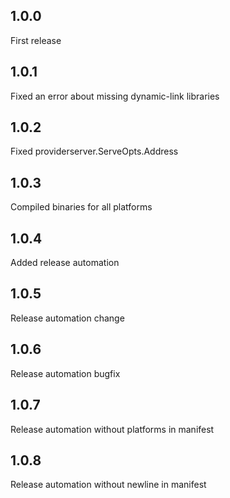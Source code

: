 ## 1.0.0

First release

## 1.0.1

Fixed an error about missing dynamic-link libraries

## 1.0.2

Fixed providerserver.ServeOpts.Address

## 1.0.3

Compiled binaries for all platforms

## 1.0.4

Added release automation

## 1.0.5

Release automation change

## 1.0.6

Release automation bugfix

## 1.0.7

Release automation without platforms in manifest

## 1.0.8

Release automation without newline in manifest
